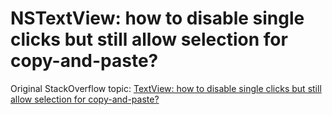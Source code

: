 # NSTextView: how to disable single clicks but still allow selection for copy-and-paste?

Original StackOverflow topic: [TextView: how to disable single clicks but still allow selection for copy-and-paste?](http://stackoverflow.com/questions/36138607/nstextview-how-to-disable-single-clicks-but-still-allow-selection-for-copy-and)

